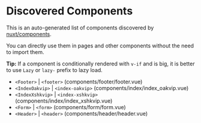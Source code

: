 # Discovered Components

This is an auto-generated list of components discovered by [nuxt/components](https://github.com/nuxt/components).

You can directly use them in pages and other components without the need to import them.

**Tip:** If a component is conditionally rendered with `v-if` and is big, it is better to use `Lazy` or `lazy-` prefix to lazy load.

- `<Footer>` | `<footer>` (components/footer/footer.vue)
- `<IndexOakvip>` | `<index-oakvip>` (components/index/index_oakvip.vue)
- `<IndexXshkvip>` | `<index-xshkvip>` (components/index/index_xshkvip.vue)
- `<Form>` | `<form>` (components/form/form.vue)
- `<Header>` | `<header>` (components/header/header.vue)
